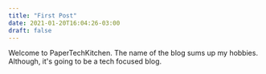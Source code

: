 ```yaml
---
title: "First Post"
date: 2021-01-20T16:04:26-03:00
draft: false
---
```


Welcome to PaperTechKitchen. The name of the blog sums up my hobbies. Although, it's
going to be a tech focused blog.
